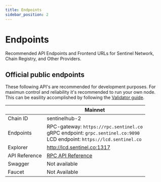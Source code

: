 ```yaml
---
title: Endpoints
sidebar_position: 2
---
```


# Endpoints
Recommended API Endpoints and Frontend URLs for Sentinel Network, Chain Registry, and Other Providers.

## Official public endpoints
These following API's are recommended for development purposes. For maximun control and reliability it's recommended to run your own node. This can be easility accomplished by following the [Validator guide](/validator-setup). 

|        | Mainnet                                     |
|---------------|---------------------------------------------|
| Chain ID      | sentinelhub-2                                   |
| Endpoints     | RPC-gateway: `https://rpc.sentinel.co` <br/> gRPC endpoint: `grpc.sentinel.co:9090`<br/> LCD endpoint: `https://lcd.sentinel.co` |
| Explorer      | http://lcd.sentinel.co:1317                   | http://lcd.sentinel.co:1317   | http://lcd.sentinel.co:1317             |
| API Reference |  [RPC API Reference](/api?v=RPC) |
| Swagger       | Not available |
| Faucet        | Not Available                                   |
